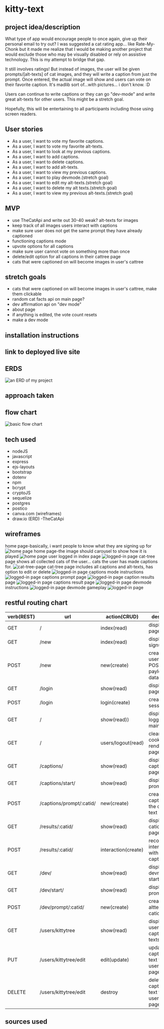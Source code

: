 # kitty-text


## project idea/description
What type of app would encourage people to once again, give up their personal email to try out?  I was suggested a cat rating app... like Rate-My-Chonk but it made me realize that I would be making another project that would exclude those who may be visually disabled or rely on assistive technology. This is my attempt to bridge that gap.  

It still involves ratings!  But instead of images, the user will be given prompts/[alt-texts] of cat images, and they will write a caption from just the prompt. Once entered, the actual image will show and users can vote on their favorite caption.  It's madlib sort of...with pictures... i don't know. :D

Users can continue to write captions or they can go "dev-mode" and write great alt-texts for other users.  This might be a stretch goal.

Hopefully, this will be entertaining to all participants including those using screen readers.

## User stories

- As a user, I want to vote my favorite captions.
- As a user, I want to vote my favorite alt-texts.
- As a user, I want to look at my previous captions.
- As a user, I want to add captions.
- As a user, I want to delete captions.
- As a user, I want to add alt-texts.
- As a user, I want to view my previous captions.
- As a user, I want to play devmode.(stretch goal) 
- As a user, I want to edit my alt-texts.(stretch goal) 
- As a user, I want to delete my alt texts.(stretch goal) 
- As a user, I want to view my previous alt-texts.(stretch goal) 
## MVP
- use TheCatApi and write out 30-40 weak? alt-texts for images
- keep track of all images users interact with captions
- make sure user does not get the same prompt they have already captioned
- functioning captions mode
- upvote options for all captions
- make sure user cannot vote on something more than once
- delete/edit option for all captions in their cattree page
- cats that were captioned on will become images in user's cattree

## stretch goals
- cats that were captioned on will become images in user's cattree, make them clickable
- random cat facts api on main page?
- dev affirmation api on "dev mode"
- about page
- if anything is edited, the vote count resets
- make a dev mode
## installation instructions

## link to deployed live site

## ERDS

![an ERD of my project](./pitchimgs/ERD.drawio.png)
## approach taken
## flow chart
![basic flow chart](./pitchimgs/flowchart.png)
## tech used
- nodeJS
- javascript
- express
- ejs-layouts
- bootstrap
- dotenv
- npm
- bcrypt 
- cryptoJS
- sequelize
- postgres
- postico 
- canva.com (wireframes)
- draw.io (ERD)
-TheCatApi


## wireframes
home page-basically, i want people to know what they are signing up for
![home page](./pitchimgs/index1.png)
home page-the image should carousel to show how it is played
![home page](./pitchimgs/index2.png)
user logged in index page
![logged-in page](./pitchimgs/cathome.png)
cat-tree page shows all collected cats of the user... cats the user has made captions for.
![cat-tree-page](./pitchimgs/cattree1.png)
cat-tree page includes all captions and alt-texts, has option to edit or delete
![logged-in page](./pitchimgs/cattree21.png)
captions mode instructions
![logged-in page](./pitchimgs/captionsinst.png)
captions prompt page
![logged-in page](/pitchimgs/caption2.png)
caption results page
![logged-in page](/pitchimgs/captionresult.png)
captions result page
![logged-in page](/pitchimgs/resultpage.png)
devmode instructions
![logged-in page](./pitchimgs/devmodeinst.png)
devmode gameplay
![logged-in page](./pitchimgs/devmode2.png)



## restful routing chart

| verb(REST) | url | action(CRUD) | description |
| ---------- | --- | ------------ | ----------- |
| GET |  / | index(read) | display index page |
| GET | /new | index(read) | display signup page |
| POST | /new | new(create) | create new user with the POST payload(form) data |
| GET | /login | show(read) | displays login page |
| POST | /login | login(create) | create session |
| GET | / | show(read)) | display user's logged in main page |
| GET | / | users/logout(read) | clears cookies and renders index page |
| GET | /captions/ | show(read) | display captions start page |
| GET | /captions/start/ | show(read) | displays prompt |
| POST | /captions/prompt/:catid/ | new(create) | create new caption for the catid alt text |
| GET | /results/:catid/ | show(read) | display catid's results page |
| POST | /results/:catid/ | interaction(create) | record user interaction with any captions |
| GET | /dev/ | show(read) | display devmode start page |
| GET | /dev/start/ | show(read) | displays prompt |
| POST | /dev/prompt/:catid/ | new(create) | create new alttext for the catid image |
| GET | /users/kittytree | show(read) | display all of user's cats, captions, alt-texts |
| PUT | /users/kittytree/edit | edit(update) | update any caption or alt text from user's cattree page |
| DELETE | /users/kittytree/edit | destroy | delete any caption or alt text from user's cattree page |

<!-- this page might be too similiar to results/catid page -->
<!-- how hard would it be for the user to update on their cattree page -->


## sources used